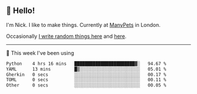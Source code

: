 ## 👋 Hello! 

I'm Nick. I like to make things. Currently at [ManyPets](https://manypets.com) in London.

Occasionally [I write random things here](https://nicksnell.com) and [here](https://twitter.com/nicksnell).

-------

🚀 This week I've been using

<!--START_SECTION:waka-->

```txt
Python    4 hrs 16 mins   ███████████████████████▓░   94.67 %
YAML      13 mins         █▒░░░░░░░░░░░░░░░░░░░░░░░   05.01 %
Gherkin   0 secs          ░░░░░░░░░░░░░░░░░░░░░░░░░   00.17 %
TOML      0 secs          ░░░░░░░░░░░░░░░░░░░░░░░░░   00.11 %
Other     0 secs          ░░░░░░░░░░░░░░░░░░░░░░░░░   00.05 %
```

<!--END_SECTION:waka-->
